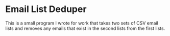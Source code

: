 # Email List Deduper

This is a small program I wrote for work that takes two sets of CSV email lists and removes any emails that exist in the second lists from the first lists.
